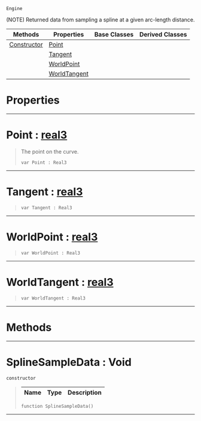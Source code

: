  `Engine`

(NOTE) Returned data from sampling a spline at a given arc-length distance.

|Methods|Properties|Base Classes|Derived Classes|
|---|---|---|---|
|[ Constructor](https://github.com/zeroengineteam/ZeroDocs/blob/master/code_reference/class_reference/splinesampledata.markdown#splinesampledata-void)|[ Point](https://github.com/zeroengineteam/ZeroDocs/blob/master/code_reference/class_reference/splinesampledata.markdown#point-zero-engine-docume)| | |
| |[ Tangent](https://github.com/zeroengineteam/ZeroDocs/blob/master/code_reference/class_reference/splinesampledata.markdown#tangent-zero-engine-docu)| | |
| |[ WorldPoint](https://github.com/zeroengineteam/ZeroDocs/blob/master/code_reference/class_reference/splinesampledata.markdown#worldpoint-zero-engine-d)| | |
| |[ WorldTangent](https://github.com/zeroengineteam/ZeroDocs/blob/master/code_reference/class_reference/splinesampledata.markdown#worldtangent-zero-engine)| | |


 #  Properties


---  
 #  Point : [real3](https://github.com/zeroengineteam/ZeroDocs/blob/master/code_reference/nada_base_types/real3.markdown)

> The point on the curve.
> ``` lang=cpp, name=Nada
> var Point : Real3


---  
 #  Tangent : [real3](https://github.com/zeroengineteam/ZeroDocs/blob/master/code_reference/nada_base_types/real3.markdown)

> 
> ``` lang=cpp, name=Nada
> var Tangent : Real3


---  
 #  WorldPoint : [real3](https://github.com/zeroengineteam/ZeroDocs/blob/master/code_reference/nada_base_types/real3.markdown)

> 
> ``` lang=cpp, name=Nada
> var WorldPoint : Real3


---  
 #  WorldTangent : [real3](https://github.com/zeroengineteam/ZeroDocs/blob/master/code_reference/nada_base_types/real3.markdown)

> 
> ``` lang=cpp, name=Nada
> var WorldTangent : Real3


---  
 #  Methods


---  
 #  SplineSampleData : Void

 `constructor`

> 
> |Name|Type|Description|
> |---|---|---|
> ``` lang=cpp, name=Nada
> function SplineSampleData()
> ``` 


---  
 

 